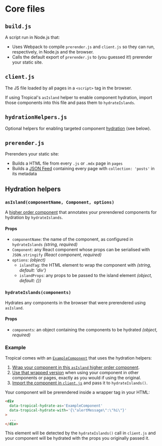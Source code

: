 # Core files

## `build.js`

A script run in Node.js that:

- Uses Webpack to compile `prerender.js` and `client.js` so they can run, respectively, in Node.js and the browser.
- Calls the default export of `prerender.js` to (you guessed it!) prerender your static site.

## `client.js`

The JS file loaded by all pages in a `<script>` tag in the browser.

If using Tropical's `asIsland` helper to enable component hydration, import those components into this file and pass them to `hydrateIslands`.

## `hydrationHelpers.js`

Optional helpers for enabling targeted component [hydration](https://reactjs.org/docs/react-dom.html#hydrate) (see below).

## `prerender.js`

Prerenders your static site:

- Builds a HTML file from every `.js` or `.mdx` page in `pages`
- Builds a [JSON Feed](https://www.jsonfeed.org/) containing every page with `collection: 'posts'` in its metadata

## Hydration helpers

### `asIsland(componentName, Component, options)`

A [higher order component](https://reactjs.org/docs/higher-order-components.html) that annotates your prerendered components for hydration by `hydrateIslands`.

#### Props

- `componentName`: the name of the component, as configured in `hydrateIslands` *(string, required)*
- `Component`: any React component whose props can be serialised with `JSON.stringify` *(React component, required)*
- `options`: *(object)*
  - `islandTag`: the HTML element to wrap the component with *(string, default: 'div')*
  - `islandProps`: any props to be passed to the island element *(object, default: {})*

### `hydrateIslands(components)`

Hydrates any components in the browser that were prerendered using `asIsland`.

#### Props

- `components`: an object containing the components to be hydrated *(object, required)*

### Example

Tropical comes with an [`ExampleComponent`](https://github.com/bensmithett/tropical/blob/master/app/components/ExampleComponent/ExampleComponent.js) that uses the hydration helpers:

1. [Wrap your component in this `asIsland` higher order component](https://github.com/bensmithett/tropical/blob/master/app/components/ExampleComponent/ExampleComponent.js#L54-L57).
2. [Use that wrapped version](https://github.com/bensmithett/tropical/blob/master/app/pages/index.js#L12-L13) when using your component in other components or pages, exactly as you would if using the original.
3. [Import the component in `client.js`](https://github.com/bensmithett/tropical/blob/master/app/client.js#L31-L36) and pass it to `hydrateIslands()`.

Your component will be prerendered inside a wrapper tag in your HTML:

```html
<div
  data-tropical-hydrate-as='ExampleComponent'
  data-tropical-hydrate-with='{\"alertMessage\":\"hi\"}'
>
  ...
</div>
```

This element will be detected by the `hydrateIslands()` call in `client.js` and your component will be hydrated with the props you originally passed it.
